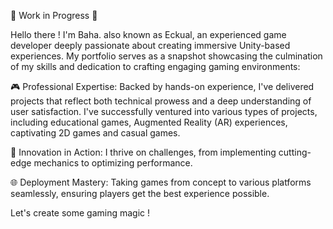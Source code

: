 🚧 Work in Progress 🚧

Hello there ! I'm Baha. also known as Eckual, an experienced game developer deeply passionate about creating immersive Unity-based experiences. My portfolio serves as a snapshot showcasing the culmination of my skills and dedication to crafting engaging gaming environments:

🎮 Professional Expertise: Backed by hands-on experience, I've delivered projects that reflect both technical prowess and a deep understanding of user satisfaction. I've successfully ventured into various types of projects, including educational games, Augmented Reality (AR) experiences, captivating 2D games and casual games.

🚀 Innovation in Action: I thrive on challenges, from implementing cutting-edge mechanics to optimizing performance.

🌐 Deployment Mastery: Taking games from concept to various platforms seamlessly, ensuring players get the best experience possible.

Let's create some gaming magic !
